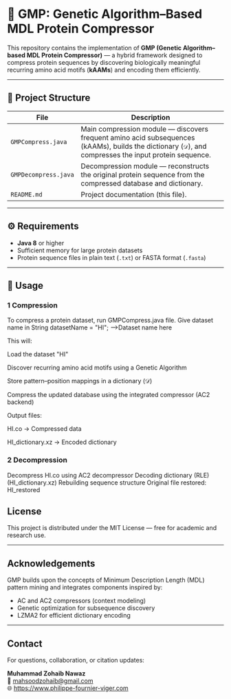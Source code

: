# 🧬 GMP: Genetic Algorithm–Based MDL Protein Compressor

This repository contains the implementation of **GMP (Genetic Algorithm–based MDL Protein Compressor)** — a hybrid framework designed to compress protein sequences by discovering biologically meaningful recurring amino acid motifs (**kAAMs**) and encoding them efficiently.

---

## 📁 Project Structure

| File | Description |
|------|--------------|
| `GMPCompress.java` | Main compression module — discovers frequent amino acid subsequences (kAAMs), builds the dictionary (`𝒟`), and compresses the input protein sequence. |
| `GMPDecompress.java` | Decompression module — reconstructs the original protein sequence from the compressed database and dictionary. |
| `README.md` | Project documentation (this file). |

---

## ⚙️ Requirements

- **Java 8** or higher  
- Sufficient memory for large protein datasets  
- Protein sequence files in plain text (`.txt`) or FASTA format (`.fasta`)

---



## 🚀 Usage

### 1️ Compression

To compress a protein dataset, run GMPCompress.java file.
Give dataset name in 
String datasetName = "HI"; -->Dataset name here


This will:

Load the dataset "HI"

Discover recurring amino acid motifs using a Genetic Algorithm

Store pattern–position mappings in a dictionary (𝒟)

Compress the updated database using the integrated compressor (AC2 backend)

Output files:

HI.co → Compressed data

HI_dictionary.xz → Encoded dictionary


### 2 Decompression
Decompress HI.co using AC2 decompressor
Decoding dictionary (RLE) (HI_dictionary.xz)
Rebuilding sequence structure
Original file restored: HI_restored


## License

This project is distributed under the MIT License — free for academic and research use.

---

## Acknowledgements

GMP builds upon the concepts of Minimum Description Length (MDL) pattern mining and integrates components inspired by:

-   AC and AC2 compressors (context modeling)
-   Genetic optimization for subsequence discovery
-   LZMA2 for efficient dictionary encoding

---

## Contact

For questions, collaboration, or citation updates:

**Muhammad Zohaib Nawaz**  
📧 mahsoodzohaib@gmail.com  
🌐 https://www.philippe-fournier-viger.com
